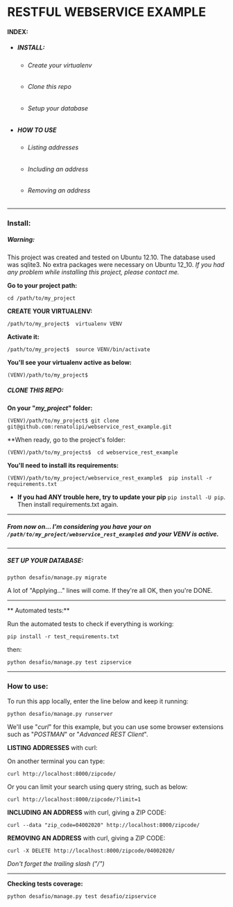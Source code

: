 # RESTFUL WEBSERVICE EXAMPLE


#### INDEX:

 - ##### INSTALL:

     - ###### Create your virtualenv

     - ###### Clone this repo

     - ###### Setup your database

 - ##### HOW TO USE

     - ###### Listing addresses

     - ###### Including an address

     - ###### Removing an address


---

### Install:


##### Warning:

This project was created and tested on Ubuntu 12.10. 
The database used was sqlite3. No extra packages were necessary on Ubuntu 12_10.
*If you had any problem while installing this project, please contact me.*


**Go to your project path:**

    cd /path/to/my_project


**CREATE YOUR VIRTUALENV:**

    /path/to/my_project$  virtualenv VENV


**Activate it:**

    /path/to/my_project$  source VENV/bin/activate


**You'll see your virtualenv active as below:**

    (VENV)/path/to/my_project$


##### CLONE THIS REPO:

**On your "*my_project*" folder:**

    (VENV)/path/to/my_project$ git clone git@github.com:renatolipi/webservice_rest_example.git


**When ready, go to the project's folder:

    (VENV)/path/to/my_projects$  cd webservice_rest_example


**You'll need to install its requirements:**

    (VENV)/path/to/my_project/webservice_rest_example$  pip install -r requirements.txt


- **If you had ANY trouble here, try to update your pip** `pip install -U pip`. Then install requirements.txt again.

---

##### From now on... I'm considering you have your on `/path/to/my_project/webservice_rest_example$` and your VENV is active.

---

##### SET UP YOUR DATABASE:

    python desafio/manage.py migrate

A lot of "Applying..." lines will come. If they're all OK, then you're DONE.


---

** Automated tests:**

Run the automated tests to check if everything is working:

    pip install -r test_requirements.txt


then:

    python desafio/manage.py test zipservice


---

### How to use:

To run this app locally, enter the line below and keep it running:

    python desafio/manage.py runserver


We'll use "*curl*" for this example, but you can use some browser extensions such as "*POSTMAN*" or "*Advanced REST Client*".


**LISTING ADDRESSES** with curl:

On another terminal you can type:

    curl http://localhost:8000/zipcode/

Or you can limit your search using query string, such as below:

    curl http://localhost:8000/zipcode/?limit=1


**INCLUDING AN ADDRESS** with curl, giving a ZIP CODE:

    curl --data "zip_code=04002020" http://localhost:8000/zipcode/


**REMOVING AN ADDRESS** with curl, giving a ZIP CODE:

    curl -X DELETE http://localhost:8000/zipcode/04002020/


*Don't forget the trailing slash ("/")*


---

**Checking tests coverage:**

    python desafio/manage.py test desafio/zipservice

